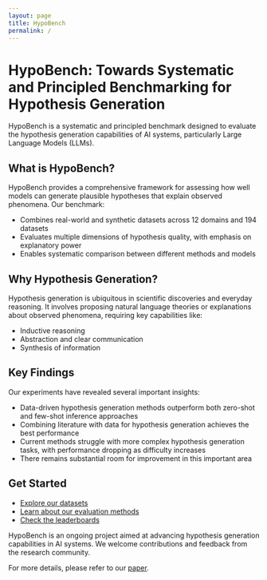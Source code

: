 ```yaml
---
layout: page
title: HypoBench
permalink: /
---
```


# HypoBench: Towards Systematic and Principled Benchmarking for Hypothesis Generation

HypoBench is a systematic and principled benchmark designed to evaluate the hypothesis generation capabilities of AI systems, particularly Large Language Models (LLMs).

## What is HypoBench?

HypoBench provides a comprehensive framework for assessing how well models can generate plausible hypotheses that explain observed phenomena. Our benchmark:

- Combines real-world and synthetic datasets across 12 domains and 194 datasets
- Evaluates multiple dimensions of hypothesis quality, with emphasis on explanatory power
- Enables systematic comparison between different methods and models

## Why Hypothesis Generation?

Hypothesis generation is ubiquitous in scientific discoveries and everyday reasoning. It involves proposing natural language theories or explanations about observed phenomena, requiring key capabilities like:

- Inductive reasoning
- Abstraction and clear communication
- Synthesis of information

## Key Findings

Our experiments have revealed several important insights:

- Data-driven hypothesis generation methods outperform both zero-shot and few-shot inference approaches
- Combining literature with data for hypothesis generation achieves the best performance
- Current methods struggle with more complex hypothesis generation tasks, with performance dropping as difficulty increases
- There remains substantial room for improvement in this important area

## Get Started

- [Explore our datasets](/HypoBench/datasets)
- [Learn about our evaluation methods](/HypoBench/evaluations)
- [Check the leaderboards](/HypoBench/leaderboard_synth)

HypoBench is an ongoing project aimed at advancing hypothesis generation capabilities in AI systems. We welcome contributions and feedback from the research community.

For more details, please refer to our <a href="https://arxiv.org/abs/2504.11524" target="_blank">paper</a>.
